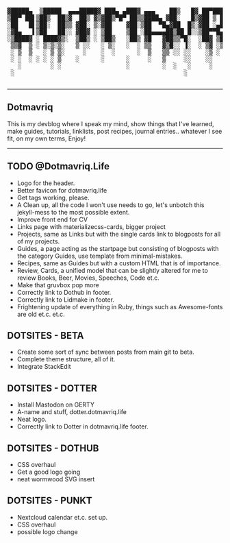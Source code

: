 <pre>
							
▓█████▄  ▒█████  ▄▄▄█████▓ ███▄ ▄███▓ ▄▄▄    ██▒   █▓ ██▀███   ██▓  █████
▒██▀ ██▌▒██▒  ██▒▓  ██▒ ▓▒▓██▒▀█▀ ██▒▒████▄ ▓██░   █▒▓██ ▒ ██▒▓██▒▒██▓  ██▒
░██   █▌▒██░  ██▒▒ ▓██░ ▒░▓██    ▓██░▒██  ▀█▄▓██  █▒░▓██ ░▄█ ▒▒██▒▒██▒  ██░
░▓█▄   ▌▒██   ██░░ ▓██▓ ░ ▒██    ▒██ ░██▄▄▄▄██▒██ █░░▒██▀▀█▄  ░██░░██  █▀ ░
░▒████▓ ░ ████▓▒░  ▒██▒ ░ ▒██▒   ░██▒ ▓█   ▓██▒▒▀█░  ░██▓ ▒██▒░██░░▒███▒█▄
 ▒▒▓  ▒ ░ ▒░▒░▒░   ▒ ░░   ░ ▒░   ░  ░ ▒▒   ▓▒█░░ ▐░  ░ ▒▓ ░▒▓░░▓  ░░ ▒▒░ ▒
 ░ ▒  ▒   ░ ▒ ▒░     ░    ░  ░      ░  ▒   ▒▒ ░░ ░░    ░▒ ░ ▒░ ▒ ░ ░ ▒░  ░
 ░ ░  ░ ░ ░ ░ ▒    ░      ░      ░     ░   ▒     ░░    ░░   ░  ▒ ░   ░   ░
   ░        ░ ░                  ░         ░  ░   ░     ░      ░      ░
 ░                                               ░
							</pre>

---

## Dotmavriq

This is my devblog where I speak my mind, show things that I've learned, make guides, tutorials, linklists, post recipes, journal entries.. whatever I see fit, on my own terms, Enjoy!

---

## TODO @Dotmavriq.Life

* Logo for the header.
* Better favicon for dotmavriq.life
* Get tags working, please.
* A Clean up, all the code I won't use needs to go, let's unbotch this jekyll-mess to the most possible extent.
* Improve front end for CV
* Links page with materializecss-cards, bigger project
* Projects, same as Links but with the single cards link to blogposts for all of my projects.
* Guides, a page acting as the startpage but consisting of blogposts with the category Guides, use template from minimal-mistakes.
* Recipes, same as Guides but with a custom HTML that is of importance.
* Review, Cards, a unified model that can be slightly altered for me to review Books, Beer, Movies, Speeches, Code et.c.
* Make that gruvbox pop more
* Correctly link to Dothub in footer.
* Correctly link to Lidmake in footer.
* Frightening update of everything in Ruby, things such as Awesome-fonts are old et.c. et.c.

## DOTSITES - BETA

* Create some sort of sync between posts from main git to beta. 
* Complete theme structure, all of it.
* Integrate StackEdit 


## DOTSITES - DOTTER

* Install Mastodon on GERTY
* A-name and stuff, dotter.dotmavriq.life
* Neat logo. 
* Correctly link to Dotter in dotmavriq.life footer.

## DOTSITES - DOTHUB

* CSS overhaul
* Get a good logo going
* neat wormwood SVG insert

## DOTSITES - PUNKT

* Nextcloud calendar et.c. set up.
* CSS overhaul
* possible logo change


